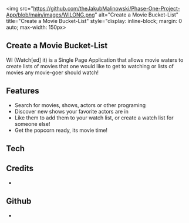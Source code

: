 <img 
src="https://github.com/theJakubMalinowski/Phase-One-Project-App/blob/main/images/WILONG.png" 
alt="Create a Movie Bucket-List" 
title="Create a Movie Bucket-List" 
style="display: inline-block; margin: 0 auto; max-width: 150px>


## Create a Movie Bucket-List

WI (Watch[ed] it) is a Single Page Application that allows movie waters to create lists of movies that one would like to get to watching or lists of movies any movie-goer should watch!

## Features
- Search for movies, shows, actors or other programing
- Discover new shows your favorite actors are in 
- Like them to add them to your watch list, or create a watch list for someone else!
- Get the popcorn ready, its movie time!

## Tech

## Credits
- 
## Github
- 